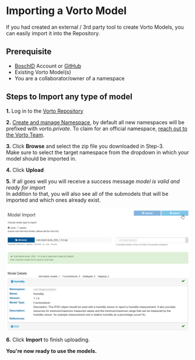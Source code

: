 # Importing a Vorto Model 

If you had created an external / 3rd party tool to create Vorto Models, you can easily import it into the Repository.

## Prerequisite

* [BoschID](https://accounts.bosch-iot-suite.com/) Account or [GitHub](https://github.com/) 
* Existing Vorto Model(s)
* You are a collaborator/owner of a namespace

## Steps to Import any type of model

**1.** Log in to the [Vorto Repository](https://vorto.eclipse.org)

**2.** [Create and manage Namespace](../../docs/tutorials/managing_namespaces.md), by default all new namespaces will be prefixed with *vorto.private*. To claim for an official namespace, [reach out to the Vorto Team](../../docs/tutorials/managing_namespaces.md#claiming-an-official-namespace).

**3.** Click **Browse** and select the zip file you downloaded in Step-3.   
Make sure to select the target namespace from the dropdown in which your model should be imported in.

**4.** Click **Upload** 

**5.** If all goes well you will receive a success message *model is valid and ready for import*   
In addition to that, you will also see all of the submodels that will be imported and which ones already exist.

![successful upload](../docs/images/migrate_model/successful_upload.png)

**6.** Click **Import** to finish uploading.   

**You're now ready to use the models.**

